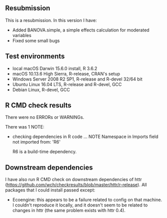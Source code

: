 ## Resubmission
This is a resubmission. In this version I have:
* Added BANOVA.simple, a simple effects calculation for moderated variables
* Fixed some small bugs

## Test environments
* local macOS Darwin 15.6.0 install, R 3.6.2
* macOS 10.13.6 High Sierra, R-release, CRAN's setup
* Windows Server 2008 R2 SP1, R-release and R-devel 32/64 bit
* Ubuntu Linux 16.04 LTS,  R-release and R-devel, GCC
* Debian Linux, R-devel, GCC

## R CMD check results
There were no ERRORs or WARNINGs. 

There was 1 NOTE:

* checking dependencies in R code ... NOTE
  Namespace in Imports field not imported from: 'R6'

  R6 is a build-time dependency.

## Downstream dependencies
I have also run R CMD check on downstream dependencies of httr 
(https://github.com/wch/checkresults/blob/master/httr/r-release). 
All packages that I could install passed except:

* Ecoengine: this appears to be a failure related to config on 
  that machine. I couldn't reproduce it locally, and it doesn't 
  seem to be related to changes in httr (the same problem exists 
  with httr 0.4).
